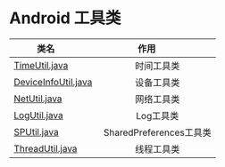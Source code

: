 # Android 工具类

| 类名        |  作用          | 
| ------------- |:-------------:| 
| [TimeUtil.java](https://github.com/zyj1609wz/AndroidCommon/blob/master/TimeUtil.java)  | 时间工具类 | 
| [DeviceInfoUtil.java](https://github.com/zyj1609wz/AndroidCommon/blob/master/DeviceInfoUtil.java)  | 设备工具类 | 
| [NetUtil.java](https://github.com/zyj1609wz/AndroidCommon/blob/master/NetUtil.java)  | 网络工具类 | 
| [LogUtil.java](https://github.com/zyj1609wz/AndroidCommon/blob/master/LogUtil.java)  | Log工具类 | 
| [SPUtil.java](https://github.com/zyj1609wz/AndroidCommon/blob/master/SPUtil.java)  | SharedPreferences工具类 | 
| [ThreadUtil.java](https://github.com/zyj1609wz/AndroidCommon/blob/master/ThreadUtil.java)  | 线程工具类 | 
